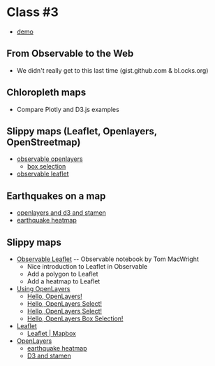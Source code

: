 
# Class #3

* [demo](http://localhost/~pbogden/classes/class-03/)

## From Observable to the Web

* We didn't really get to this last time (gist.github.com & bl.ocks.org)

## Chloropleth maps

* Compare Plotly and D3.js examples

## Slippy maps (Leaflet, Openlayers, OpenStreetmap)

* [observable openlayers](https://beta.observablehq.com/@tmcw/using-openlayers)
    * [box selection](https://beta.observablehq.com/@mbostock/hello-openlayers-box-selection)
* [observable leaflet](https://beta.observablehq.com/@tmcw/leaflet)

## Earthquakes on a map

* [openlayers and d3 and stamen](https://openlayers.org/en/latest/examples/d3.html)
* [earthquake heatmap](https://openlayers.org/en/v4.6.5/examples/heatmap-earthquakes.html)

## Slippy maps

* [Observable Leaflet](https://beta.observablehq.com/@tmcw/leaflet) -- Observable notebook by Tom MacWright
    * Nice introduction to Leaflet in Observable
    * Add a polygon to Leaflet
    * Add a heatmap to Leaflet
* [Using OpenLayers](https://beta.observablehq.com/@tmcw/using-openlayers)
    * [Hello, OpenLayers!](https://beta.observablehq.com/@mbostock/hello-openlayers)
    * [Hello, OpenLayers Select!](https://beta.observablehq.com/@mbostock/hello-openlayers-select)
    * [Hello, OpenLayers Select!](https://beta.observablehq.com/@mbostock/hello-openlayers-select)
    * [Hello, OpenLayers Box Selection!](https://beta.observablehq.com/@mbostock/hello-openlayers-box-selection)
* [Leaflet](https://leafletjs.com/)
    * [Leaflet | Mapbox](https://docs.mapbox.com/help/glossary/leaflet/)
* [OpenLayers](https://openlayers.org/)
    * [earthquake heatmap](https://openlayers.org/en/v4.6.5/examples/heatmap-earthquakes.html)
    * [D3 and stamen](https://openlayers.org/en/latest/examples/d3.html)
